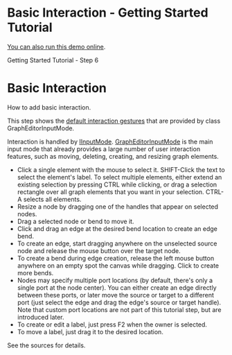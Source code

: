 <!--
 //////////////////////////////////////////////////////////////////////////////
 // @license
 // This file is part of yFiles for HTML 2.5.0.3.
 // Use is subject to license terms.
 //
 // Copyright (c) 2000-2023 by yWorks GmbH, Vor dem Kreuzberg 28,
 // 72070 Tuebingen, Germany. All rights reserved.
 //
 //////////////////////////////////////////////////////////////////////////////
-->
# Basic Interaction - Getting Started Tutorial

[You can also run this demo online](https://live.yworks.com/demos/01-tutorial-getting-started/06-basic-interaction/index.html).

Getting Started Tutorial - Step 6

# Basic Interaction

How to add basic interaction.

This step shows the [default interaction gestures](https://docs.yworks.com/yfileshtml/#/dguide/interaction) that are provided by class GraphEditorInputMode.

Interaction is handled by [IInputMode](https://docs.yworks.com/yfileshtml/#/api/IInputMode). [GraphEditorInputMode](https://docs.yworks.com/yfileshtml/#/api/GraphEditorInputMode) is the main input mode that already provides a large number of user interaction features, such as moving, deleting, creating, and resizing graph elements.

- Click a single element with the mouse to select it. SHIFT-Click the text to select the element's label. To select multiple elements, either extend an existing selection by pressing CTRL while clicking, or drag a selection rectangle over all graph elements that you want in your selection. CTRL-A selects all elements.
- Resize a node by dragging one of the handles that appear on selected nodes.
- Drag a selected node or bend to move it.
- Click and drag an edge at the desired bend location to create an edge bend.
- To create an edge, start dragging anywhere on the unselected source node and release the mouse button over the target node.
- To create a bend during edge creation, release the left mouse button anywhere on an empty spot the canvas while dragging. Click to create more bends.
- Nodes may specify multiple port locations (by default, there's only a single port at the node center). You can either create an edge directly between these ports, or later move the source or target to a different port (just select the edge and drag the edge's source or target handle). Note that custom port locations are not part of this tutorial step, but are introduced later.
- To create or edit a label, just press F2 when the owner is selected.
- To move a label, just drag it to the desired location.

See the sources for details.
